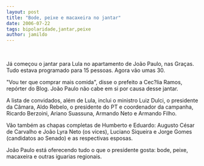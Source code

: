 ```yaml
---
layout: post
title: "Bode, peixe e macaxeira no jantar"
date: 2006-07-22
tags: bipolaridade,jantar,peixe
author: jamildo
---
```

&nbsp;

J&aacute; come&ccedil;ou o jantar para Lula no apartamento de Jo&atilde;o Paulo, nas Gra&ccedil;as. Tudo estava programado para 15 pessoas. Agora v&atilde;o umas 30.

"Vou ter que comprar mais comida", disse o prefeito a Cec?lia Ramos, rep&oacute;rter do Blog. Jo&atilde;o Paulo n&atilde;o cabe em si por causa desse jantar.

A lista de convidados, al&eacute;m de Lula, inclui o ministro Luiz Dulci, o presidente da C&acirc;mara, Aldo Rebelo, o presidente do PT e coordenador da campanha, Ricardo Berzoini, Ariano Suassuna, Armando Neto e Armando Filho.

V&atilde;o tamb&eacute;m as chapas completas de Humberto e Eduardo: Augusto C&eacute;sar de Carvalho e Jo&atilde;o Lyra Neto (os vices), Luciano Siqueira e Jorge Gomes (candidatos ao Senado) e as respectivas esposas.

Jo&atilde;o Paulo est&aacute; oferecendo tudo o que o presidente gosta: bode, peixe, macaxeira e outras iguarias regionais.